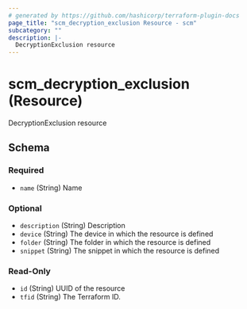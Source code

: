 ```yaml
---
# generated by https://github.com/hashicorp/terraform-plugin-docs
page_title: "scm_decryption_exclusion Resource - scm"
subcategory: ""
description: |-
  DecryptionExclusion resource
---
```


# scm_decryption_exclusion (Resource)

DecryptionExclusion resource



<!-- schema generated by tfplugindocs -->
## Schema

### Required

- `name` (String) Name

### Optional

- `description` (String) Description
- `device` (String) The device in which the resource is defined
- `folder` (String) The folder in which the resource is defined
- `snippet` (String) The snippet in which the resource is defined

### Read-Only

- `id` (String) UUID of the resource
- `tfid` (String) The Terraform ID.
